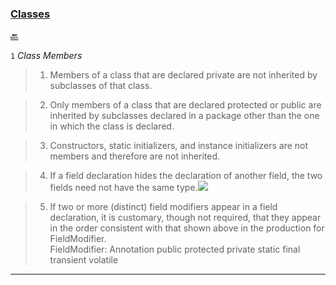 ### [Classes](https://docs.oracle.com/javase/specs/jls/se8/html/jls-8.html "Java Language Specification. Chapter 8. Classes") ###
[:back:](readme.md#readme)

<a name="a1"></a>

`1` *Class Members*

>1. Members of a class that are declared private are not inherited by subclasses of that class.

>2. Only members of a class that are declared protected or public are inherited by subclasses declared in a package other than the one in which the class is declared.

>3. Constructors, static initializers, and instance initializers are not members and therefore are not inherited.

>4. If a field declaration hides the declaration of another field, the two fields need not have the same type.<a href="package1/Test1.java" title="Test1.java">![][code]</a>

>5. If two or more (distinct) field modifiers appear in a field declaration, it is customary, though not required, that they appear in the order consistent with that shown above in the production for FieldModifier.
    <br>FieldModifier: Annotation public protected private static final transient volatile


***


[key]: https://github.com/vnsmn/interview/blob/master/images/key.png
[help]: https://github.com/vnsmn/interview/blob/master/images/question-24.png
[code]: https://github.com/vnsmn/interview/blob/master/images/source-code-24.png
